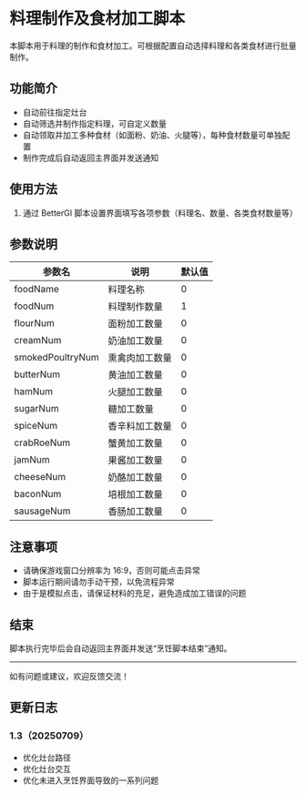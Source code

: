 # 料理制作及食材加工脚本

本脚本用于料理的制作和食材加工。可根据配置自动选择料理和各类食材进行批量制作。

## 功能简介

-   自动前往指定灶台
-   自动筛选并制作指定料理，可自定义数量
-   自动领取并加工多种食材（如面粉、奶油、火腿等），每种食材数量可单独配置
-   制作完成后自动返回主界面并发送通知

## 使用方法

1. 通过 BetterGI 脚本设置界面填写各项参数（料理名、数量、各类食材数量等）

## 参数说明

| 参数名           | 说明           | 默认值 |
| ---------------- | -------------- | ------ |
| foodName         | 料理名称       | 0      |
| foodNum          | 料理制作数量   | 1      |
| flourNum         | 面粉加工数量   | 0      |
| creamNum         | 奶油加工数量   | 0      |
| smokedPoultryNum | 熏禽肉加工数量 | 0      |
| butterNum        | 黄油加工数量   | 0      |
| hamNum           | 火腿加工数量   | 0      |
| sugarNum         | 糖加工数量     | 0      |
| spiceNum         | 香辛料加工数量 | 0      |
| crabRoeNum       | 蟹黄加工数量   | 0      |
| jamNum           | 果酱加工数量   | 0      |
| cheeseNum        | 奶酪加工数量   | 0      |
| baconNum         | 培根加工数量   | 0      |
| sausageNum       | 香肠加工数量   | 0      |

## 注意事项

-   请确保游戏窗口分辨率为 16:9，否则可能点击异常
-   脚本运行期间请勿手动干预，以免流程异常
-   由于是模拟点击，请保证材料的充足，避免造成加工错误的问题

## 结束

脚本执行完毕后会自动返回主界面并发送“烹饪脚本结束”通知。

---

如有问题或建议，欢迎反馈交流！

## 更新日志

### 1.3（20250709）

-   优化灶台路径
-   优化灶台交互
-   优化未进入烹饪界面导致的一系列问题
